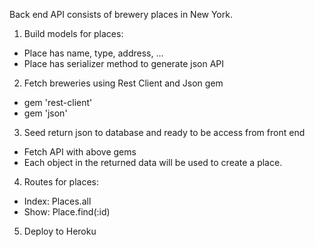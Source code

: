 Back end API consists of brewery places in New York.

1. Build models for places:
  - Place has name, type, address, ...
  - Place has serializer method to generate json API

2. Fetch breweries using Rest Client and Json gem
  - gem 'rest-client'
  - gem 'json'

3. Seed return json to database and ready to be access from front end

  - Fetch API with above gems
  - Each object in the returned data will be used to create a place.

4. Routes for places:
  - Index: Places.all
  - Show: Place.find(:id)

5. Deploy to Heroku